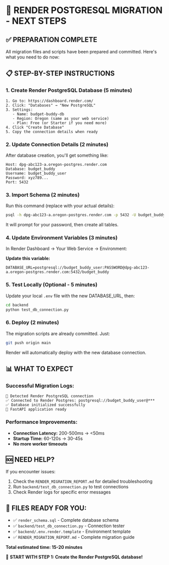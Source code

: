 # 🚀 RENDER POSTGRESQL MIGRATION - NEXT STEPS

## ✅ PREPARATION COMPLETE

All migration files and scripts have been prepared and committed. Here's what you need to do now:

## 📋 STEP-BY-STEP INSTRUCTIONS

### 1. Create Render PostgreSQL Database (5 minutes)
```
1. Go to: https://dashboard.render.com/
2. Click: "Databases" → "New PostgreSQL"  
3. Settings:
   - Name: budget-buddy-db
   - Region: Oregon (same as your web service)  
   - Plan: Free (or Starter if you need more)
4. Click "Create Database"
5. Copy the connection details when ready
```

### 2. Update Connection Details (2 minutes)
After database creation, you'll get something like:
```
Host: dpg-abc123-a.oregon-postgres.render.com
Database: budget_buddy
Username: budget_buddy_user  
Password: xyz789...
Port: 5432
```

### 3. Import Schema (2 minutes)
Run this command (replace with your actual details):
```bash
psql -h dpg-abc123-a.oregon-postgres.render.com -p 5432 -U budget_buddy_user -d budget_buddy -f render_schema.sql
```

It will prompt for your password, then create all tables.

### 4. Update Environment Variables (3 minutes)
In Render Dashboard → Your Web Service → Environment:

**Update this variable:**
```
DATABASE_URL=postgresql://budget_buddy_user:PASSWORD@dpg-abc123-a.oregon-postgres.render.com:5432/budget_buddy
```

### 5. Test Locally (Optional - 5 minutes)
Update your local `.env` file with the new DATABASE_URL, then:
```bash
cd backend
python test_db_connection.py
```

### 6. Deploy (2 minutes)
The migration scripts are already committed. Just:
```bash
git push origin main
```

Render will automatically deploy with the new database connection.

## 📊 WHAT TO EXPECT

### Successful Migration Logs:
```
🔗 Detected Render PostgreSQL connection
✅ Connected to Render Postgres: postgresql://budget_buddy_user@***
✅ Database initialized successfully
🚀 FastAPI application ready
```

### Performance Improvements:
- **Connection Latency:** 200-500ms → <50ms
- **Startup Time:** 60-120s → 30-45s  
- **No more worker timeouts**

## 🆘 NEED HELP?

If you encounter issues:
1. Check the `RENDER_MIGRATION_REPORT.md` for detailed troubleshooting
2. Run `backend/test_db_connection.py` to test connections
3. Check Render logs for specific error messages

## 📁 FILES READY FOR YOU:
- ✅ `render_schema.sql` - Complete database schema  
- ✅ `backend/test_db_connection.py` - Connection tester
- ✅ `backend/.env.render.template` - Environment template
- ✅ `RENDER_MIGRATION_REPORT.md` - Complete migration guide

**Total estimated time: 15-20 minutes**

🎯 **START WITH STEP 1: Create the Render PostgreSQL database!**